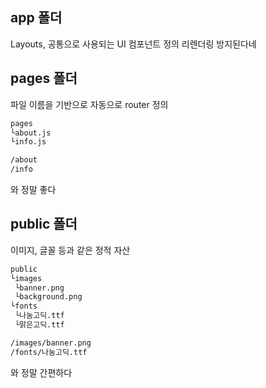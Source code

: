 ## app 폴더

Layouts, 공통으로 사용되는 UI 컴포넌트 정의
리렌더링 방지된다네

## pages 폴더

파일 이름을 기반으로 자동으로 router 정의

```bash
pages
└about.js
└info.js

/about
/info
```

와 정말 좋다

## public 폴더

이미지, 글꼴 등과 같은 정적 자산

```bash
public
└images
 └banner.png
 └background.png
└fonts
 └나눔고딕.ttf
 └맑은고딕.ttf

/images/banner.png
/fonts/나눔고딕.ttf
```

와 정말 간편하다
